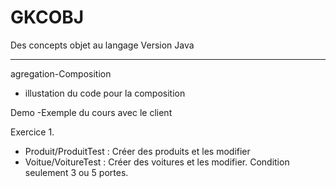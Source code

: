 # GKCOBJ
Des concepts objet au langage Version Java
____________________________________________
agregation-Composition
- illustation du code pour la composition

Demo
-Exemple du cours avec le client

Exercice 1.

- Produit/ProduitTest : Créer des produits et les modifier
- Voitue/VoitureTest : Créer des voitures et les modifier. Condition seulement 3 ou 5 portes.
